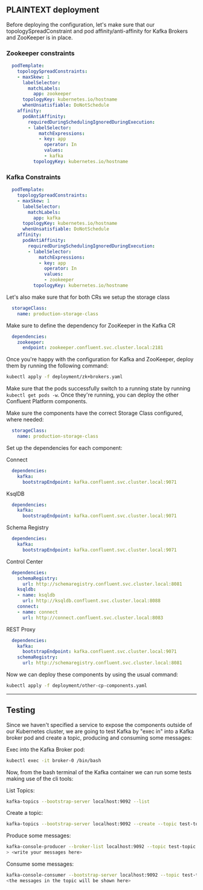 ## PLAINTEXT deployment

Before deploying the configuration, let's make sure that our topologySpreadConstraint and pod affinity/anti-affinity for Kafka Brokers and ZooKeeper is in place.

### Zookeeper constraints

```yaml
  podTemplate:
    topologySpreadConstraints:
    - maxSkew: 1
      labelSelector:
        matchLabels:
          app: zookeeper
      topologyKey: kubernetes.io/hostname
      whenUnsatisfiable: DoNotSchedule
    affinity:
      podAntiAffinity:
        requiredDuringSchedulingIgnoredDuringExecution:
        - labelSelector:
            matchExpressions:
            - key: app
              operator: In
              values:
              - kafka
          topologyKey: kubernetes.io/hostname  
```

### Kafka Constraints

```yaml
  podTemplate:
    topologySpreadConstraints:
    - maxSkew: 1
      labelSelector:
        matchLabels:
          app: kafka
      topologyKey: kubernetes.io/hostname
      whenUnsatisfiable: DoNotSchedule
    affinity:
      podAntiAffinity:
        requiredDuringSchedulingIgnoredDuringExecution:
        - labelSelector:
            matchExpressions:
            - key: app
              operator: In
              values:
              - zookeeper
          topologyKey: kubernetes.io/hostname
```

Let's also make sure that for both CRs we setup the storage class

```yaml
  storageClass:
    name: production-storage-class
```

Make sure to define the dependency for ZooKeeper in the Kafka CR

```yaml
  dependencies:
    zookeeper: 
      endpoint: zookeeper.confluent.svc.cluster.local:2181
```

Once you're happy with the configuration for Kafka and ZooKeeper, deploy them by running the following command: 

```sh
kubectl apply -f deployment/zk+brokers.yaml
```

Make sure that the pods successfully switch to a running state by running `kubectl get pods -w`.
Once they're running, you can deploy the other Confluent Platform components. 

Make sure the components have the correct Storage Class configured, where needed: 

```yaml
  storageClass:
    name: production-storage-class
```

Set up the dependencies for each component: 

Connect

```yaml
  dependencies:
    kafka:
      bootstrapEndpoint: kafka.confluent.svc.cluster.local:9071
```

KsqlDB

```yaml
  dependencies:
    kafka:
      bootstrapEndpoint: kafka.confluent.svc.cluster.local:9071
```

Schema Registry

```yaml
  dependencies:
    kafka:
      bootstrapEndpoint: kafka.confluent.svc.cluster.local:9071
```

Control Center

```yaml
  dependencies:
    schemaRegistry:
      url: http://schemaregistry.confluent.svc.cluster.local:8081
    ksqldb:
    - name: ksqldb
      url: http://ksqldb.confluent.svc.cluster.local:8088
    connect:
    - name: connect
      url: http://connect.confluent.svc.cluster.local:8083
```

REST Proxy

```yaml
  dependencies:
    kafka:
      bootstrapEndpoint: kafka.confluent.svc.cluster.local:9071
    schemaRegistry:
      url: http://schemaregistry.confluent.svc.cluster.local:8081

```

Now we can deploy these components by using the usual command: 

```sh
kubectl apply -f deployment/other-cp-components.yaml
```

---

## Testing

Since we haven't specified a service to expose the components outside of our Kubernetes cluster, we are going to test Kafka by "exec in" into a Kafka broker pod and create a topic, producing and consuming some messages:

Exec into the Kafka Broker pod:

```sh
kubectl exec -it broker-0 /bin/bash
```

Now, from the bash terminal of the Kafka container we can run some tests making use of the cli tools: 

List Topics:

```sh
kafka-topics --bootstrap-server localhost:9092 --list
```

Create a topic:

```sh
kafka-topics --bootstrap-server localhost:9092 --create --topic test-topic --replication-factor 3 --partitions 1
```

Produce some messages: 

```sh
kafka-console-producer --broker-list localhost:9092 --topic test-topic
> <write your messages here>
```

Consume some messages: 

```sh
kafka-console-consumer --bootstrap-server localhost:9092 --topic test-topic --from-beginning
<the messages in the topic will be shown here>
```